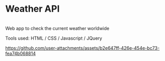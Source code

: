 <h1>Weather API</h1></br>
Web app to check the current weather worldwide

Tools used:
HTML / CSS / Javascript / JQuery





https://github.com/user-attachments/assets/b2e647ff-426e-454e-bc73-fea74b068814

